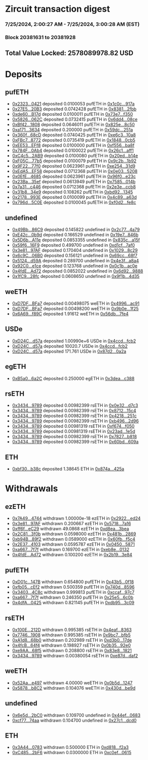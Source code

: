 # Zircuit transaction digest
### 7/25/2024, 2:00:27 AM - 7/25/2024, 3:00:28 AM (EST)
### Block 20381631 to 20381928

## Total Value Locked: 2578089978.82 USD

# Deposits
## pufETH
- [0x2323...0421](https://etherscan.io/address/0x23236c15EdEb392d5Bbc1941ba691545B4850421) deposited 0.0100053 pufETH in [0x1c0c...917a](https://etherscan.io/tx/0x23236c15EdEb392d5Bbc1941ba691545B4850421)
- [0x27E5...20B3](https://etherscan.io/address/0x27E56111b392Cb39c35A4f92FF1c2902144720B3) deposited 0.0742428 pufETH in [0x8381...2fbb](https://etherscan.io/tx/0x27E56111b392Cb39c35A4f92FF1c2902144720B3)
- [0xde60...B17d](https://etherscan.io/address/0xde60c1D7E10FDe84E5870c2d8846955404A3B17d) deposited 0.0100011 pufETH in [0x73e7...f350](https://etherscan.io/tx/0xde60c1D7E10FDe84E5870c2d8846955404A3B17d)
- [0x5826...062C](https://etherscan.io/address/0x58269a3d987b68e64a391Ef7e0dd0af19090062C) deposited 0.0732415 pufETH in [0x6dd4...08ce](https://etherscan.io/tx/0x58269a3d987b68e64a391Ef7e0dd0af19090062C)
- [0xBf42...1808](https://etherscan.io/address/0xBf426F16bcd2e61E75B330D4d5E4B22451821808) deposited 0.0646011 pufETH in [0x825e...8c50](https://etherscan.io/tx/0xBf426F16bcd2e61E75B330D4d5E4B22451821808)
- [0xa171...3634](https://etherscan.io/address/0xa171E45dF0E48300F88356838C6cf98321D93634) deposited 0.200000 pufETH in [0x59dc...251a](https://etherscan.io/tx/0xa171E45dF0E48300F88356838C6cf98321D93634)
- [0x360f...68cD](https://etherscan.io/address/0x360f2a00cb794B600764302FD322Db500aDe68cD) deposited 0.0740425 pufETH in [0xe6c3...10a8](https://etherscan.io/tx/0x360f2a00cb794B600764302FD322Db500aDe68cD)
- [0xFBc7...8772](https://etherscan.io/address/0xFBc78c7f9cdeEC5Ce18D346186c2CF1244698772) deposited 0.0735419 pufETH in [0x1848...0cb5](https://etherscan.io/tx/0xFBc78c7f9cdeEC5Ce18D346186c2CF1244698772)
- [0xEE53...EFf8](https://etherscan.io/address/0xEE53d4c885b83a643FD3c4AE30D80a7eE9D6EFf8) deposited 0.0100000 pufETH in [0xf556...ba8f](https://etherscan.io/tx/0xEE53d4c885b83a643FD3c4AE30D80a7eE9D6EFf8)
- [0x784F...0Ab4](https://etherscan.io/address/0x784F962002c835D5AAA117277268fC4a3ECf0Ab4) deposited 0.0100022 pufETH in [0x26c1...aff1](https://etherscan.io/tx/0x784F962002c835D5AAA117277268fC4a3ECf0Ab4)
- [0xC4c5...2AB9](https://etherscan.io/address/0xC4c5a40b70e9D9aD1DE224462b7d85ad44232AB9) deposited 0.0100080 pufETH in [0x20ed...b14e](https://etherscan.io/tx/0xC4c5a40b70e9D9aD1DE224462b7d85ad44232AB9)
- [0xF05C...77b5](https://etherscan.io/address/0xF05C94389fF4fe47FBd9B5396F6FfC77E34177b5) deposited 0.0100079 pufETH in [0x9c2b...1b92](https://etherscan.io/tx/0xF05C94389fF4fe47FBd9B5396F6FfC77E34177b5)
- [0x9F22...77f0](https://etherscan.io/address/0x9F22352765A4F9c16da61E3699C6c64dB3b777f0) deposited 0.0623961 pufETH in [0xe254...31d9](https://etherscan.io/tx/0x9F22352765A4F9c16da61E3699C6c64dB3b777f0)
- [0xEdA5...EF58](https://etherscan.io/address/0xEdA55F2C033d605bB74754c7946Bd3163f6FEF58) deposited 0.0712368 pufETH in [0x0e03...5208](https://etherscan.io/tx/0xEdA55F2C033d605bB74754c7946Bd3163f6FEF58)
- [0x0EfE...4685](https://etherscan.io/address/0x0EfE4EDEAE2b5E7dE1aA18f5a5f7D68f10e94685) deposited 0.0623961 pufETH in [0x96f0...e23c](https://etherscan.io/tx/0x0EfE4EDEAE2b5E7dE1aA18f5a5f7D68f10e94685)
- [0x23Ba...35ef](https://etherscan.io/address/0x23Ba0C8db4eE9D2B122B573d9F764cCD2F0835ef) deposited 0.0613949 pufETH in [0x7585...014b](https://etherscan.io/tx/0x23Ba0C8db4eE9D2B122B573d9F764cCD2F0835ef)
- [0x7a31...c446](https://etherscan.io/address/0x7a31b5edCb9Ad893a1604806b4534a5f92cDc446) deposited 0.0712368 pufETH in [0x2e3e...ccb8](https://etherscan.io/tx/0x7a31b5edCb9Ad893a1604806b4534a5f92cDc446)
- [0x31b8...34e9](https://etherscan.io/address/0x31b88C7A9580CA4CF317DD9c2349858CA5F934e9) deposited 0.108262 pufETH in [0xbd92...1345](https://etherscan.io/tx/0x31b88C7A9580CA4CF317DD9c2349858CA5F934e9)
- [0x2178...993E](https://etherscan.io/address/0x217865F70eaB8cb51EA149EF930423d5223A993E) deposited 0.0100099 pufETH in [0x4c89...a63d](https://etherscan.io/tx/0x217865F70eaB8cb51EA149EF930423d5223A993E)
- [0x796d...5C0E](https://etherscan.io/address/0x796da9F3c82aC87655D3C20F99593E75be865C0E) deposited 0.0100045 pufETH in [0xf0d2...fe8c](https://etherscan.io/tx/0x796da9F3c82aC87655D3C20F99593E75be865C0E)
## undefined
- [0x49Bb...86C9](https://etherscan.io/address/0x49BbD236166A695A6B9B66EECf1e080ea9f486C9) deposited 0.145822 undefined in [0x2c77...4a79](https://etherscan.io/tx/0x49BbD236166A695A6B9B66EECf1e080ea9f486C9)
- [0xE42c...0b9d](https://etherscan.io/address/0xE42c12ce7b0F6d7eF3B70935B08928CF7c7F0b9d) deposited 0.166529 undefined in [0x19e7...846b](https://etherscan.io/tx/0xE42c12ce7b0F6d7eF3B70935B08928CF7c7F0b9d)
- [0x5D6b...A11e](https://etherscan.io/address/0x5D6b0e1D76c8c38850a8b9422956645b42e0A11e) deposited 0.0853355 undefined in [0x835c...a15f](https://etherscan.io/tx/0x5D6b0e1D76c8c38850a8b9422956645b42e0A11e)
- [0x59f6...16F9](https://etherscan.io/address/0x59f69366dCa868464883FE342ad4DAC6690E16F9) deposited 0.499700 undefined in [0xd1cf...7af0](https://etherscan.io/tx/0x59f69366dCa868464883FE342ad4DAC6690E16F9)
- [0x3e81...97AF](https://etherscan.io/address/0x3e816B3919dDbb4c51F8e2d229e768119d6B97AF) deposited 0.170404 undefined in [0x1029...8c29](https://etherscan.io/tx/0x3e816B3919dDbb4c51F8e2d229e768119d6B97AF)
- [0x6c9C...06B0](https://etherscan.io/address/0x6c9C29D049AB71d1ef69Fc854B27D132F5Ea06B0) deposited 0.156121 undefined in [0x69cc...68f7](https://etherscan.io/tx/0x6c9C29D049AB71d1ef69Fc854B27D132F5Ea06B0)
- [0x5124...d59A](https://etherscan.io/address/0x51242c532F9F93b15F3d0E009Ee50a364C0bd59A) deposited 0.289700 undefined in [0x4e3f...a8a4](https://etherscan.io/tx/0x51242c532F9F93b15F3d0E009Ee50a364C0bd59A)
- [0x92C0...e1ce](https://etherscan.io/address/0x92C092c9FB427dD5A1c4ADF6fc71fCe3138fe1ce) deposited 0.123768 undefined in [0x0c1b...ac0e](https://etherscan.io/tx/0x92C092c9FB427dD5A1c4ADF6fc71fCe3138fe1ce)
- [0x4fdE...Ad72](https://etherscan.io/address/0x4fdE2bAEcBbEC18c6158275B2a302b3b5476Ad72) deposited 0.0852022 undefined in [0x6d92...9888](https://etherscan.io/tx/0x4fdE2bAEcBbEC18c6158275B2a302b3b5476Ad72)
- [0x1fC9...28fc](https://etherscan.io/address/0x1fC9Bfe9bf289aFa3207C948D8f062125a2528fc) deposited 0.0608650 undefined in [0x9f1b...4d35](https://etherscan.io/tx/0x1fC9Bfe9bf289aFa3207C948D8f062125a2528fc)
## weETH
- [0xD7DF...BFa7](https://etherscan.io/address/0xD7DF7E085214743530afF339aFC420c7c720BFa7) deposited 0.00498075 weETH in [0x4996...ac91](https://etherscan.io/tx/0xD7DF7E085214743530afF339aFC420c7c720BFa7)
- [0xD7DF...BFa7](https://etherscan.io/address/0xD7DF7E085214743530afF339aFC420c7c720BFa7) deposited 0.00498200 weETH in [0x9b0e...1f25](https://etherscan.io/tx/0xD7DF7E085214743530afF339aFC420c7c720BFa7)
- [0x6A69...f89C](https://etherscan.io/address/0x6A69Efe85FE9AEdfaE63d67C8Cc354349B7ef89C) deposited 1.91612 weETH in [0x56db...7fe4](https://etherscan.io/tx/0x6A69Efe85FE9AEdfaE63d67C8Cc354349B7ef89C)
## USDe
- [0xD24C...d57a](https://etherscan.io/address/0xD24Cfe2d0fa81369ca6291c28ac5426e16B6d57a) deposited 1.00990e+6 USDe in [0x4ccd...fcb2](https://etherscan.io/tx/0xD24Cfe2d0fa81369ca6291c28ac5426e16B6d57a)
- [0xD24C...d57a](https://etherscan.io/address/0xD24Cfe2d0fa81369ca6291c28ac5426e16B6d57a) deposited 10020.7 USDe in [0x4ccd...fcb2](https://etherscan.io/tx/0xD24Cfe2d0fa81369ca6291c28ac5426e16B6d57a)
- [0xD24C...d57a](https://etherscan.io/address/0xD24Cfe2d0fa81369ca6291c28ac5426e16B6d57a) deposited 171.761 USDe in [0x87d2...0a2a](https://etherscan.io/tx/0xD24Cfe2d0fa81369ca6291c28ac5426e16B6d57a)
## egETH
- [0xB5a0...6a2C](https://etherscan.io/address/0xB5a03c23869d658Bf3aEA5e4E07B7f89110f6a2C) deposited 0.250000 egETH in [0x3dea...c388](https://etherscan.io/tx/0xB5a03c23869d658Bf3aEA5e4E07B7f89110f6a2C)
## rsETH
- [0x3434...9789](https://etherscan.io/address/0x34349c5569e7B846c3558961552D2202760A9789) deposited 0.00982399 rsETH in [0x0e32...d7c3](https://etherscan.io/tx/0x34349c5569e7B846c3558961552D2202760A9789)
- [0x3434...9789](https://etherscan.io/address/0x34349c5569e7B846c3558961552D2202760A9789) deposited 0.00982399 rsETH in [0x8712...15c4](https://etherscan.io/tx/0x34349c5569e7B846c3558961552D2202760A9789)
- [0x3434...9789](https://etherscan.io/address/0x34349c5569e7B846c3558961552D2202760A9789) deposited 0.00982399 rsETH in [0x4218...251c](https://etherscan.io/tx/0x34349c5569e7B846c3558961552D2202760A9789)
- [0x3434...9789](https://etherscan.io/address/0x34349c5569e7B846c3558961552D2202760A9789) deposited 0.00982399 rsETH in [0xb496...2d96](https://etherscan.io/tx/0x34349c5569e7B846c3558961552D2202760A9789)
- [0x3434...9789](https://etherscan.io/address/0x34349c5569e7B846c3558961552D2202760A9789) deposited 0.00981319 rsETH in [0xf674...f050](https://etherscan.io/tx/0x34349c5569e7B846c3558961552D2202760A9789)
- [0x3434...9789](https://etherscan.io/address/0x34349c5569e7B846c3558961552D2202760A9789) deposited 0.00981319 rsETH in [0x23ad...1e5d](https://etherscan.io/tx/0x34349c5569e7B846c3558961552D2202760A9789)
- [0x3434...9789](https://etherscan.io/address/0x34349c5569e7B846c3558961552D2202760A9789) deposited 0.00982399 rsETH in [0x7827...b818](https://etherscan.io/tx/0x34349c5569e7B846c3558961552D2202760A9789)
- [0x3434...9789](https://etherscan.io/address/0x34349c5569e7B846c3558961552D2202760A9789) deposited 0.00982399 rsETH in [0x60bd...609a](https://etherscan.io/tx/0x34349c5569e7B846c3558961552D2202760A9789)
## ETH
- [0xbf30...b38c](https://etherscan.io/address/0xbf3009A53D9B295f22Ad45509B986185DbD5b38c) deposited 1.38645 ETH in [0x874a...425a](https://etherscan.io/tx/0xbf3009A53D9B295f22Ad45509B986185DbD5b38c)
# Withdrawals
## ezETH
- [0x7A49...4744](https://etherscan.io/address/0x7A493Be5c2ce014cD049Bf178a1ac0Db1B434744) withdrawn 1.00000e-18 ezETH in [0x2922...ed24](https://etherscan.io/tx/0x7A493Be5c2ce014cD049Bf178a1ac0Db1B434744)
- [0x3e81...97AF](https://etherscan.io/address/0x3e816B3919dDbb4c51F8e2d229e768119d6B97AF) withdrawn 0.200667 ezETH in [0x5718...7a16](https://etherscan.io/tx/0x3e816B3919dDbb4c51F8e2d229e768119d6B97AF)
- [0xff6f...eC29](https://etherscan.io/address/0xff6fF9CbDEA089564ac6597D1A28C34202bAeC29) withdrawn 49.0868 ezETH in [0xd8ea...3bea](https://etherscan.io/tx/0xff6fF9CbDEA089564ac6597D1A28C34202bAeC29)
- [0x2C81...3f0b](https://etherscan.io/address/0x2C81Ccc4AA00D3AF70bF4f41fF2d7Df20b273f0b) withdrawn 0.0598000 ezETH in [0x481b...2869](https://etherscan.io/tx/0x2C81Ccc4AA00D3AF70bF4f41fF2d7Df20b273f0b)
- [0xb94B...89f2](https://etherscan.io/address/0xb94BFe8Df41050670A5767626B017dDF928389f2) withdrawn 0.0589000 ezETH in [0x60fb...f5c4](https://etherscan.io/tx/0xb94BFe8Df41050670A5767626B017dDF928389f2)
- [0x2E37...4103](https://etherscan.io/address/0x2E37444750D1B15Ddb854225Ee7dc00eDcB94103) withdrawn 0.0595787 ezETH in [0x0450...5871](https://etherscan.io/tx/0x2E37444750D1B15Ddb854225Ee7dc00eDcB94103)
- [0xa667...7f7f](https://etherscan.io/address/0xa6674540DDc91D9518e67C824E97b51C81887f7f) withdrawn 0.169700 ezETH in [0xeb8e...0132](https://etherscan.io/tx/0xa6674540DDc91D9518e67C824E97b51C81887f7f)
- [0x4fdE...Ad72](https://etherscan.io/address/0x4fdE2bAEcBbEC18c6158275B2a302b3b5476Ad72) withdrawn 0.100200 ezETH in [0x2b19...3e84](https://etherscan.io/tx/0x4fdE2bAEcBbEC18c6158275B2a302b3b5476Ad72)
## pufETH
- [0xD01c...147B](https://etherscan.io/address/0xD01c4Cf7efc5eAF6aE1dBC9EDaD478E75036147B) withdrawn 0.654800 pufETH in [0x43b5...0f18](https://etherscan.io/tx/0xD01c4Cf7efc5eAF6aE1dBC9EDaD478E75036147B)
- [0xfb05...cEf2](https://etherscan.io/address/0xfb0522AC77CF4080AA021BeAB120092dd5d1cEf2) withdrawn 0.500359 pufETH in [0x740d...8596](https://etherscan.io/tx/0xfb0522AC77CF4080AA021BeAB120092dd5d1cEf2)
- [0x3403...4C8c](https://etherscan.io/address/0x34035b912BF168396d2Ce657459e99858Af24C8c) withdrawn 0.999813 pufETH in [0xccaf...97c7](https://etherscan.io/tx/0x34035b912BF168396d2Ce657459e99858Af24C8c)
- [0xa667...7f7f](https://etherscan.io/address/0xa6674540DDc91D9518e67C824E97b51C81887f7f) withdrawn 0.246350 pufETH in [0x25e5...6c0b](https://etherscan.io/tx/0xa6674540DDc91D9518e67C824E97b51C81887f7f)
- [0x4dfA...0425](https://etherscan.io/address/0x4dfA60e2c4178aC686846e7BAb2A0eA9975e0425) withdrawn 0.821145 pufETH in [0xdb95...3c09](https://etherscan.io/tx/0x4dfA60e2c4178aC686846e7BAb2A0eA9975e0425)
## rsETH
- [0x100E...212D](https://etherscan.io/address/0x100EEA76cE842821d72498f0bC88eff6FB35212D) withdrawn 0.995385 rsETH in [0x4eaf...8363](https://etherscan.io/tx/0x100EEA76cE842821d72498f0bC88eff6FB35212D)
- [0x7746...1908](https://etherscan.io/address/0x77465775cD35dfd499d318dDCD162d7532221908) withdrawn 0.995385 rsETH in [0x9bc7...bfb5](https://etherscan.io/tx/0x77465775cD35dfd499d318dDCD162d7532221908)
- [0xA1d8...68b0](https://etherscan.io/address/0xA1d8164333c41f4de55A69C74F47e47b951468b0) withdrawn 0.202989 rsETH in [0xd3b0...17de](https://etherscan.io/tx/0xA1d8164333c41f4de55A69C74F47e47b951468b0)
- [0x4fcB...64f4](https://etherscan.io/address/0x4fcB455fBa6992A1510a8C7f6C302B29EE7564f4) withdrawn 0.198927 rsETH in [0x0b35...92e0](https://etherscan.io/tx/0x4fcB455fBa6992A1510a8C7f6C302B29EE7564f4)
- [0xe9AA...68f5](https://etherscan.io/address/0xe9AA93A2e802Eb803b453E81a0322AfDEa8E68f5) withdrawn 0.208800 rsETH in [0x83e8...1821](https://etherscan.io/tx/0xe9AA93A2e802Eb803b453E81a0322AfDEa8E68f5)
- [0x3434...9789](https://etherscan.io/address/0x34349c5569e7B846c3558961552D2202760A9789) withdrawn 0.00380054 rsETH in [0xe87d...daf2](https://etherscan.io/tx/0x34349c5569e7B846c3558961552D2202760A9789)
## weETH
- [0x52Aa...e497](https://etherscan.io/address/0x52Aa899454998Be5b000Ad077a46Bbe360F4e497) withdrawn 4.00000 weETH in [0x0b5d...1247](https://etherscan.io/tx/0x52Aa899454998Be5b000Ad077a46Bbe360F4e497)
- [0x5878...b8C2](https://etherscan.io/address/0x58785b420AE8Fb37396Ddce2a011B99846DEb8C2) withdrawn 0.104076 weETH in [0x430d...be9d](https://etherscan.io/tx/0x58785b420AE8Fb37396Ddce2a011B99846DEb8C2)
## undefined
- [0x6e5d...2bC0](https://etherscan.io/address/0x6e5db8dC6618D764Aa95cEbb167C3ea009412bC0) withdrawn 0.109700 undefined in [0x44ef...0683](https://etherscan.io/tx/0x6e5db8dC6618D764Aa95cEbb167C3ea009412bC0)
- [0xcf77...74aa](https://etherscan.io/address/0xcf77B9812c69482DFc14344fa7e52E22177c74aa) withdrawn 0.104700 undefined in [0x27c1...dcd0](https://etherscan.io/tx/0xcf77B9812c69482DFc14344fa7e52E22177c74aa)
## ETH
- [0x3A44...0783](https://etherscan.io/address/0x3A440AD67FDe9db4FA92186a48a133Cd05970783) withdrawn 0.500000 ETH in [0xd818...f2a3](https://etherscan.io/tx/0x3A440AD67FDe9db4FA92186a48a133Cd05970783)
- [0xC485...2bF6](https://etherscan.io/address/0xC485a40C286182E4767D1CF382C382011DD82bF6) withdrawn 0.0300000 ETH in [0xc0ef...0615](https://etherscan.io/tx/0xC485a40C286182E4767D1CF382C382011DD82bF6)
